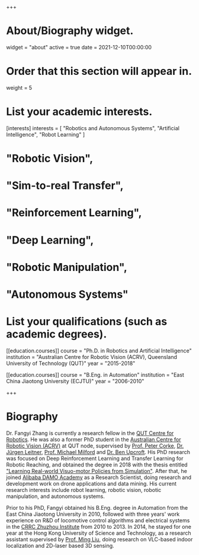 +++
# About/Biography widget.
widget = "about"
active = true
date = 2021-12-10T00:00:00

# Order that this section will appear in.
weight = 5

# List your academic interests.
[interests]
  interests = [
    "Robotics and Autonomous Systems",
    "Artificial Intelligence",
    "Robot Learning"
  ]

#  "Robotic Vision",
#  "Sim-to-real Transfer",
#  "Reinforcement Learning",
#  "Deep Learning",
#  "Robotic Manipulation",
#  "Autonomous Systems"

# List your qualifications (such as academic degrees).

[[education.courses]]
  course = "Ph.D. in Robotics and Artificial Intelligence"
  institution = "Australian Centre for Robotic Vision (ACRV), Queensland University of Technology (QUT)"
  year = "2015-2018"

[[education.courses]]
  course = "B.Eng. in Automation"
  institution = "East China Jiaotong University (ECJTU)"
  year = "2006-2010"

+++

# Biography

Dr. Fangyi Zhang is currently a research fellow in the [QUT Centre for Robotics](https://research.qut.edu.au/qcr/). He was also a former PhD student in the [Australian Centre for Robotic Vision (ACRV)](https://www.roboticvision.org/) at QUT node, supervised by [Prof. Peter Corke](https://wiki.qut.edu.au/display/cyphy/Peter+Corke), [Dr. Jürgen Leitner](http://juxi.net/), [Prof. Michael Milford](https://wiki.qut.edu.au/display/cyphy/Michael+Milford) and [Dr. Ben Upcroft](https://www.roboticvision.org/rv_person/ben-upcroft/). His PhD research was focused on Deep Reinforcement Learning and Transfer Learning for Robotic Reaching, and obtained the degree in 2018 with the thesis entitled ["Learning Real-world Visuo-motor Policies from Simulation"](https://eprints.qut.edu.au/121471/). After that, he joined [Alibaba DAMO Academy](https://damo.alibaba.com/) as a Research Scientist, doing research and development work on drone applications and data mining. His current research interests include robot learning, robotic vision, robotic manipulation, and autonomous systems.

Prior to his PhD, Fangyi obtained his B.Eng. degree in Automation from the East China Jiaotong University in 2010, followed with three years' work experience on R&D of locomotive control algorithms and electrical systems in the [CRRC Zhuzhou Institute](https://www.crrcgc.cc/zzsen/g2807.aspx) from 2010 to 2013. In 2014, he stayed for one year at the Hong Kong University of Science and Technology, as a research assistant supervised by [Prof. Ming Liu](https://ram-lab.com/people/#dr-ming-liu-director), doing research on VLC-based indoor localization and 2D-laser based 3D sensing.

<!-- Details regarding his research prior his Ph.D. can be found on the page https://sites.google.com/site/fangyifanleyzhang/research. -->
